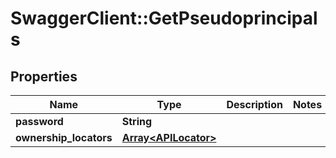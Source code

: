# SwaggerClient::GetPseudoprincipals

## Properties
Name | Type | Description | Notes
------------ | ------------- | ------------- | -------------
**password** | **String** |  | 
**ownership_locators** | [**Array&lt;APILocator&gt;**](APILocator.md) |  | 

